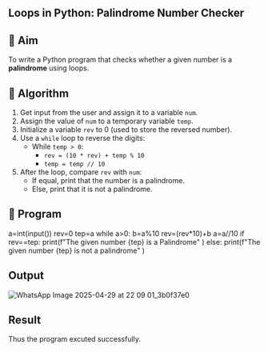 ## Loops in Python: Palindrome Number Checker

## 🎯 Aim
To write a Python program that checks whether a given number is a **palindrome** using loops.

## 🧠 Algorithm
1. Get input from the user and assign it to a variable `num`.
2. Assign the value of `num` to a temporary variable `temp`.
3. Initialize a variable `rev` to 0 (used to store the reversed number).
4. Use a `while` loop to reverse the digits:
   - While `temp > 0`:
     - `rev = (10 * rev) + temp % 10`
     - `temp = temp // 10`
5. After the loop, compare `rev` with `num`:
   - If equal, print that the number is a palindrome.
   - Else, print that it is not a palindrome.

## 🧾 Program
a=int(input())
rev=0
tep=a
while a>0:
    b=a%10
    rev=(rev*10)+b
    a=a//10
if rev==tep:
        print(f"The given number {tep} is a Palindrome" )
else:
    print(f"The given number {tep} is not a palindrome" )
    
## Output
![WhatsApp Image 2025-04-29 at 22 09 01_3b0f37e0](https://github.com/user-attachments/assets/c1066e73-46d9-4bca-80d9-a1abe59834ca)

## Result
Thus the program excuted successfully.
